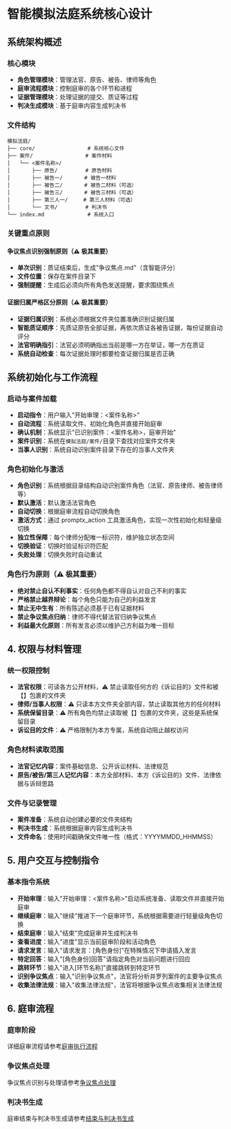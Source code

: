 # 智能模拟法庭系统核心设计

## 系统架构概述

### 核心模块

- **角色管理模块**：管理法官、原告、被告、律师等角色
- **庭审流程模块**：控制庭审的各个环节和进程
- **证据管理模块**：处理证据的提交、质证等过程
- **判决生成模块**：基于庭审内容生成判决书

### 文件结构

```
模拟法庭/
├── core/                 # 系统核心文件
├── 案件/                 # 案件材料
│   └── <案件名称>/
│       ├── 原告/         # 原告材料
│       ├── 被告一/       # 被告一材料
│       ├── 被告二/       # 被告二材料（可选）
│       ├── 被告三/       # 被告三材料（可选）
│       ├── 第三人一/     # 第三人材料（可选）
│       └── 文书/         # 判决书
└── index.md              # 系统入口
```

### 关键重点原则

#### 争议焦点识别强制原则（⚠️ 极其重要）

- **单次识别**：质证结束后，生成"争议焦点.md"（含智能评分）
- **文件位置**：保存在案件目录下
- **强制提醒**：生成后必须向所有角色发送提醒，要求围绕焦点

#### 证据归属严格区分原则（⚠️ 极其重要）

- **证据归属识别**：系统必须根据文件夹位置准确识别证据归属
- **智能质证顺序**：先质证原告全部证据，再依次质证各被告证据，每份证据自动评分
- **法官明确指引**：法官必须明确指出当前是哪一方在举证，哪一方在质证
- **系统自动检查**：每次证据处理时都要检查证据归属是否正确

## 系统初始化与工作流程

### 启动与案件加载

- **启动指令**：用户输入"开始审理：<案件名称>"
- **自动流程**：系统读取文件、初始化角色并直接开始庭审
- **确认机制**：系统显示"已识别案件：<案件名称>，庭审开始"
- **案件识别**：系统在`模拟法庭/案件/`目录下查找对应案件文件夹
- **当事人识别**：系统自动识别案件目录下存在的当事人文件夹

### 角色初始化与激活

- **角色识别**：系统根据目录结构自动识别案件角色（法官、原告律师、被告律师等）
- **默认激活**：默认激活法官角色
- **自动切换**：根据庭审流程自动切换角色
- **激活方式**：通过 promptx_action 工具激活角色，实现一次性初始化和轻量级切换
- **独立性保障**：每个律师分配唯一标识符，维护独立状态空间
- **切换验证**：切换时验证标识符匹配
- **失败处理**：切换失败时自动重试

### 角色行为原则（⚠️ 极其重要）

- **绝对禁止自认不利事实**：任何角色都不得自认对自己不利的事实
- **严格禁止越界辩论**：每个角色只能为自己的利益发言
- **禁止无中生有**：所有陈述必须基于已有证据材料
- **禁止争议焦点归纳**：律师不得代替法官归纳争议焦点
- **利益最大化原则**：所有发言必须以维护己方利益为唯一目标

## 4. 权限与材料管理

### 统一权限控制

- **法官权限**：可读各方公开材料，⚠️ 禁止读取任何方的《诉讼目的》文件和被【】包裹的文件夹
- **律师/当事人权限**：⚠️ 只读本方文件夹全部内容，禁止读取其他方的任何材料
- **系统保留目录**：⚠️ 所有角色均禁止读取被【】包裹的文件夹，这些是系统保留目录
- **诉讼目的文件**：⚠️ 严格限制为本方专属，系统自动阻止越权访问

### 角色材料读取范围

- **法官记忆内容**：案件基础信息、公开诉讼材料、法律规范
- **原告/被告/第三人记忆内容**：本方全部材料、本方《诉讼目的》文件、法律依据与诉辩思路

### 文件与记录管理

- **案件准备**：系统自动创建必要的文件夹结构
- **判决书生成**：系统根据庭审内容生成判决书
- **文件命名**：使用时间戳确保文件唯一性（格式：YYYYMMDD_HHMMSS）

## 5. 用户交互与控制指令

### 基本指令系统

- **开始审理**：输入"开始审理：<案件名称>"启动系统准备、读取文件并直接开始庭审
- **继续庭审**：输入"继续"推进下一个庭审环节，系统根据需要进行轻量级角色切换
- **结束庭审**：输入"结束"完成庭审并生成判决书
- **查看进度**：输入"进度"显示当前庭审阶段和活动角色
- **请求发言**：输入"请求发言：[角色身份]"在特殊情况下申请插入发言
- **特定回答**：输入"[角色身份]回答"请指定角色对当前问题进行回应
- **跳转环节**：输入"进入[环节名称]"直接跳转到特定环节
- **识别争议焦点**：输入"识别争议焦点"，法官将分析并罗列案件的主要争议焦点
- **收集法律法规**：输入"收集法律法规"，法官将根据争议焦点收集相关法律法规

## 6. 庭审流程

### 庭审阶段

详细庭审流程请参考[庭审执行流程](./trial_procedure.md)

### 争议焦点处理

争议焦点识别与处理请参考[争议焦点处理](./dispute_focus_simplified.md)

### 判决书生成

庭审结束与判决书生成请参考[结束与判决书生成](./documents.md)
